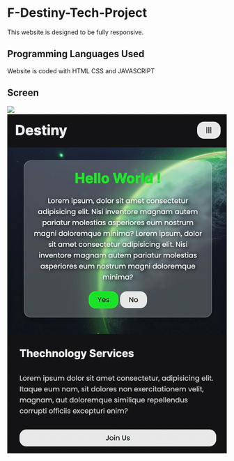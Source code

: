 <h1> F-Destiny-Tech-Project </h1>

This website is designed to be fully responsive.

<h2> Programming Languages Used</h2>

Website is coded with HTML CSS and JAVASCRIPT

<h2>Screen </h2>

![](Web.gif)
![](Mobile.gif)